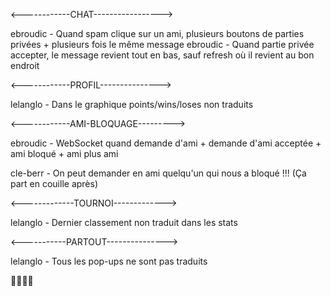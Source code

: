 <------------CHAT----------------->

ebroudic - Quand spam clique sur un ami, plusieurs boutons de parties privées + plusieurs fois le même message
ebroudic - Quand partie privée accepter, le message revient tout en bas, sauf refresh où il revient au bon endroit

<------------PROFIL--------------->

lelanglo - Dans le graphique points/wins/loses non traduits

<------------AMI-BLOQUAGE--------->

ebroudic - WebSocket quand demande d'ami + demande d'ami acceptée + ami bloqué + ami plus ami

cle-berr - On peut demander en ami quelqu'un qui nous a bloqué !!! (Ça part en couille après)

<-------------TOURNOI------------->

lelanglo - Dernier classement non traduit dans les stats

<-----------PARTOUT--------------->

lelanglo - Tous les pop-ups ne sont pas traduits

👍🏻👍🏻